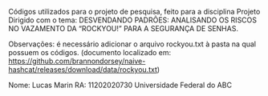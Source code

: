 Códigos utilizados para o projeto de pesquisa, feito para a disciplina Projeto Dirigido com o tema: DESVENDANDO PADRÕES: ANALISANDO OS RISCOS NO VAZAMENTO DA “ROCKYOU!” PARA A SEGURANÇA DE SENHAS.

Observações: é necessário adicionar o arquivo rockyou.txt à pasta na qual possuem os códigos. (documento localizado em: https://github.com/brannondorsey/naive-hashcat/releases/download/data/rockyou.txt)

Nome: Lucas Marin
RA: 11202020730
Universidade Federal do ABC
